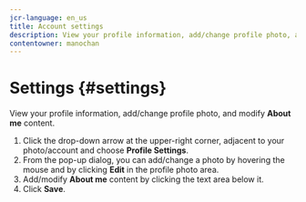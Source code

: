 ```yaml
---
jcr-language: en_us
title: Account settings
description: View your profile information, add/change profile photo, and modify **About me **content.
contentowner: manochan
---
```



# Settings {#settings}

View your profile information, add/change profile photo, and modify **About me** content.

1. Click the drop-down arrow at the upper-right corner, adjacent to your photo/account and choose **Profile Settings**.
1. From the pop-up dialog, you can add/change a photo by hovering the mouse and by clicking **Edit** in the profile photo area.
1. Add/modify **About me** content by clicking the text area below it.
1. Click **Save**.
